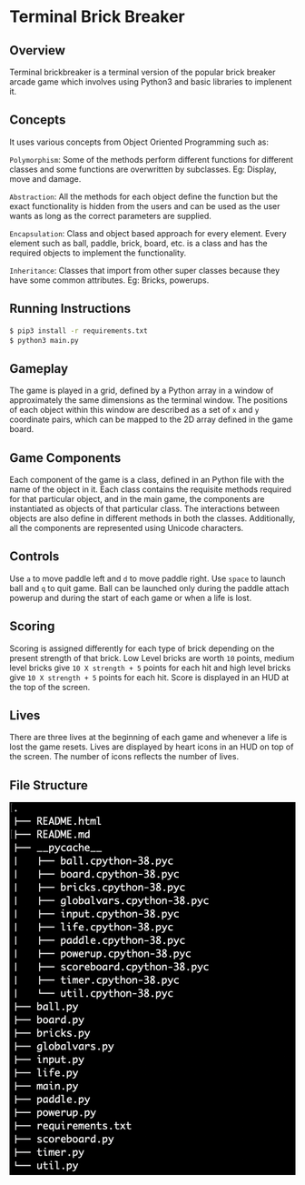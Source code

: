 # **Terminal Brick Breaker**

## **Overview**

Terminal brickbreaker is a terminal version of the popular brick breaker arcade game which involves using Python3 and basic libraries to implenent it.

## **Concepts**

It uses various concepts from Object Oriented Programming such as:

`Polymorphism`: Some of the methods perform different functions for different classes and some functions are overwritten by subclasses. Eg: Display, move and damage.

`Abstraction`: All the methods for each object define the function but the exact functionality is hidden from the users and can be used as the user wants as long as the correct parameters are supplied.

`Encapsulation`: Class and object based approach for every element. Every element such as ball, paddle, brick, board, etc. is a class and has the required objects to implement the functionality.

`Inheritance`: Classes that import from other super classes because they have some common attributes. Eg: Bricks, powerups.

## **Running Instructions**

```bash
$ pip3 install -r requirements.txt
$ python3 main.py
```

## **Gameplay**

The game is played in a grid, defined by a Python array in a window of approximately the same dimensions as the terminal window. The positions of each object within this window are described as a set of `x` and `y` coordinate pairs, which can be mapped to the 2D array defined in the game board.

## **Game Components**

Each component of the game is a class, defined in an Python file with the name of the object in it. Each class contains the requisite methods required for that particular object, and in the main game, the components are instantiated as objects of that particular class. The interactions between objects are also define in different methods in both the classes. Additionally, all the components are represented using Unicode characters.

## **Controls**

Use `a` to move paddle left and `d` to move paddle right. Use `space` to launch ball and `q` to quit game. Ball can be launched only during the paddle attach powerup and during the start of each game or when a life is lost.

## **Scoring**

Scoring is assigned differently for each type of brick depending on the present strength of that brick. Low Level bricks are worth `10` points, medium level bricks give `10 X strength + 5` points for each hit and high level bricks give `10 X strength + 5` points for each hit. Score is displayed in an HUD at the top of the screen.

## **Lives**

There are three lives at the beginning of each game and whenever a life is lost the game resets. Lives are displayed by heart icons in an HUD on top of the screen. The number of icons reflects the number of lives.

## File Structure

![File Structure](./filestructure.png)

